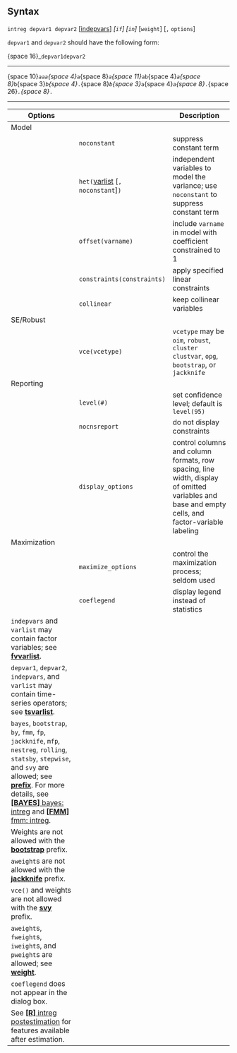 ## Syntax

`intreg depvar1 depvar2`
\[[indepvars](http://www.stata.com/help.cgi?indepvars)\]
_\[`if`\] \[`in`\]_ \[`weight`\] \[`,`
`options`\]

`depvar1` and `depvar2` should have the following form:

<span options="16">{space 16}_`depvar1depvar2`

------------------------------------------------------------------------

<span options="10">{space 10}_`aaa`<span options="4">{space
4}_`a`<span options="8">{space 8}_`a`<span
options="11">{space 11}_`ab`<span options="4">{space
4}_`a`<span options="8">{space 8}_`b`<span
options="3">{space 3}_`b`<span options="4">{space
4}_`.`<span options="8">{space 8}_`b`<span
options="3">{space 3}_`a`<span options="4">{space
4}_`a`<span options="8">{space 8}_`.`<span
options="26">{space 26}_`.`<span options="8">{space 8}_`.`

------------------------------------------------------------------------

| Options                                                                                                                                                                                                                                                                                                                                                                                                                                                                               |                                                                                                           | Description                                                                                                                                      |
|---------------------------------------------------------------------------------------------------------------------------------------------------------------------------------------------------------------------------------------------------------------------------------------------------------------------------------------------------------------------------------------------------------------------------------------------------------------------------------------|-----------------------------------------------------------------------------------------------------------|--------------------------------------------------------------------------------------------------------------------------------------------------|
| Model                                                                                                                                                                                                                                                                                                                                                                                                                                                                                 |                                                                                                           |                                                                                                                                                  |
|                                                                                                                                                                                                                                                                                                                                                                                                                                                                                       | `noconstant`                                                                                              | suppress constant term                                                                                                                           |
|                                                                                                                                                                                                                                                                                                                                                                                                                                                                                       | `het(`[varlist](http://www.stata.com/help.cgi?varlist) \[`, noconstant`\]`)` | independent variables to model the variance; use `noconstant` to suppress constant term                                                          |
|                                                                                                                                                                                                                                                                                                                                                                                                                                                                                       | `offset(varname)`                                                                                         | include `varname` in model with coefficient constrained to 1                                                                                     |
|                                                                                                                                                                                                                                                                                                                                                                                                                                                                                       | `constraints(constraints)`                                                                            | apply specified linear constraints                                                                                                               |
|                                                                                                                                                                                                                                                                                                                                                                                                                                                                                       | `collinear`                                                                                               | keep collinear variables                                                                                                                         |
| SE/Robust                                                                                                                                                                                                                                                                                                                                                                                                                                                                             |                                                                                                           |                                                                                                                                                  |
|                                                                                                                                                                                                                                                                                                                                                                                                                                                                                       | `vce(vcetype)`                                                                                            | `vcetype` may be `oim`, `robust`, `cluster clustvar`, `opg`, `bootstrap`, or `jackknife`                                                       |
| Reporting                                                                                                                                                                                                                                                                                                                                                                                                                                                                             |                                                                                                           |                                                                                                                                                  |
|                                                                                                                                                                                                                                                                                                                                                                                                                                                                                       | `level(#)`                                                                                                | set confidence level; default is `level(95)`                                                                                                     |
|                                                                                                                                                                                                                                                                                                                                                                                                                                                                                       | `nocnsreport`                                                                                             | do not display constraints                                                                                                                       |
|                                                                                                                                                                                                                                                                                                                                                                                                                                                                                       | `display_options`                                                                                         | control columns and column formats, row spacing, line width, display of omitted variables and base and empty cells, and factor-variable labeling |
| Maximization                                                                                                                                                                                                                                                                                                                                                                                                                                                                          |                                                                                                           |                                                                                                                                                  |
|                                                                                                                                                                                                                                                                                                                                                                                                                                                                                       | `maximize_options`                                                                                        | control the maximization process; seldom used                                                                                                    |
|                                                                                                                                                                                                                                                                                                                                                                                                                                                                                       | `coeflegend`                                                                                              | display legend instead of statistics                                                                                                             |
| `indepvars` and `varlist` may contain factor variables; see [<strong>fvvarlist</strong>](http://www.stata.com/help.cgi?fvvarlist).                                                                                                                                                                                                                                                                                                                         |                                                                                                           |                                                                                                                                                  |
| `depvar1`, `depvar2`, `indepvars`, and `varlist` may contain time-series operators; see [<strong>tsvarlist</strong>](http://www.stata.com/help.cgi?tsvarlist).                                                                                                                                                                                                                                                                                             |                                                                                                           |                                                                                                                                                  |
| `bayes`, `bootstrap`, `by`, `fmm`, `fp`, `jackknife`, `mfp`, `nestreg`, `rolling`, `statsby`, `stepwise`, and `svy` are allowed; see [<strong>prefix</strong>](http://www.stata.com/help.cgi?prefix). For more details, see [<strong>[BAYES]</strong> bayes: intreg](http://www.stata.com/help.cgi?bayes_intreg) and [<strong>[FMM]</strong> fmm: intreg](http://www.stata.com/help.cgi?fmm_intreg). |                                                                                                           |                                                                                                                                                  |
| Weights are not allowed with the [<strong>bootstrap</strong>](http://www.stata.com/help.cgi?bootstrap) prefix.                                                                                                                                                                                                                                                                                                                                             |                                                                                                           |                                                                                                                                                  |
| `aweight`s are not allowed with the [<strong>jackknife</strong>](http://www.stata.com/help.cgi?jackknife) prefix.                                                                                                                                                                                                                                                                                                                                          |                                                                                                           |                                                                                                                                                  |
| `vce()` and weights are not allowed with the [<strong>svy</strong>](http://www.stata.com/help.cgi?svy) prefix.                                                                                                                                                                                                                                                                                                                                             |                                                                                                           |                                                                                                                                                  |
| `aweight`s, `fweight`s, `iweight`s, and `pweight`s are allowed; see [<strong>weight</strong>](http://www.stata.com/help.cgi?weight).                                                                                                                                                                                                                                                                                                                       |                                                                                                           |                                                                                                                                                  |
| `coeflegend` does not appear in the dialog box.                                                                                                                                                                                                                                                                                                                                                                                                                                       |                                                                                                           |                                                                                                                                                  |
| See [<strong>[R]</strong> intreg postestimation](http://www.stata.com/help.cgi?intreg_postestimation) for features available after estimation.                                                                                                                                                                                                                                                                                                             |                                                                                                           |                                                                                                                                                  |
